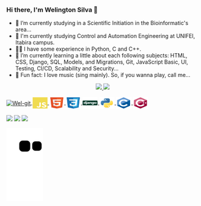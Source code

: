 ### Hi there, I'm Welington Silva 👋


- 🔭 I’m currently studying in a Scientific Initiation in the Bioinformatic's area...
- 🤖 I'm currently studying Control and Automation Engineering at UNIFEI, Itabira campus.
- 🧑‍💻 I have some experience in Python, C and C++.
- 🌱 I’m currently learning a little about each following subjects: 
HTML, CSS, Django, SQL, Models, and Migrations, Git, JavaScript Basic, UI, Testing, CI/CD, Scalability and Security...
- 🎤 Fun fact: I love music (sing mainly). So, if you wanna play, call me...

<div align="center">
  <a href="https://github.com/WelingtonSilvaDev">
  <img height="180em" src="https://github-readme-stats.vercel.app/api?username=WelingtonSilvaDev&show_icons=true&theme=highcontrast&include_all_commits=true&count_private=true"/>
  <img height="180em" src="https://github-readme-stats.vercel.app/api/top-langs/?username=WelingtonSilvaDev&layout=compact&langs_count=7&theme=highcontrast"/>
</div>
  
<div style="display: inline_block"><br>
  
  <img align="center" alt="Wel-git" height="30" width="40" src="https://cdn.jsdelivr.net/gh/devicons/devicon/icons/git/git-original.svg" />
  
  <img align="center" alt="Wel-Js" height="30" width="40" src="https://raw.githubusercontent.com/devicons/devicon/master/icons/javascript/javascript-plain.svg">

  <img align="center" alt="Wel-HTML" height="30" width="40" src="https://raw.githubusercontent.com/devicons/devicon/master/icons/html5/html5-original.svg">
  
  <img align="center" alt="Wel-CSS" height="30" width="40" src="https://raw.githubusercontent.com/devicons/devicon/master/icons/css3/css3-original.svg">
  
   <img align="center" alt="Wel-Django" height="30" width="40" src="https://raw.githubusercontent.com/devicons/devicon/master/icons/django/django-original.svg">
  
  <img align="center" alt="Wel-Python" height="30" width="40" src="https://raw.githubusercontent.com/devicons/devicon/master/icons/python/python-original.svg">
  
   <img align="center" alt="Wel-C" height="30" width="40" src="https://raw.githubusercontent.com/devicons/devicon/master/icons/c/c-original.svg">
  
   <img align="center" alt="Wel-C++" height="30" width="40" src="https://raw.githubusercontent.com/devicons/devicon/master/icons/cplusplus/cplusplus-original.svg"> 
  
</div>
  
 <br>

<div>
  <a href="https://www.youtube.com/c/WelingtonSilvaMusica" target="_blank"><img src="https://img.shields.io/badge/YouTube-FF0000?style=for-the-badge&logo=youtube&logoColor=white" target="_blank"></a>
  <a href = "mailto:welington.kaaminsk2002@unifei.edu.br"><img src="https://img.shields.io/badge/-Gmail-%23333?style=for-the-badge&logo=gmail&logoColor=white" target="_blank"></a>
  <a href="https://www.linkedin.com/in/welington-gonçalves-silva/" target="_blank"><img src="https://img.shields.io/badge/-LinkedIn-%230077B5?style=for-the-badge&logo=linkedin&logoColor=white" target="_blank"></a> 
  
  ![Snake animation](https://github.com/WelingtonSilvaDev/WelingtonSilvaDev/blob/output/github-contribution-grid-snake.svg)
 
</div>
